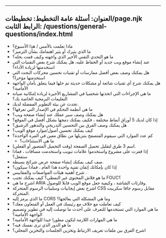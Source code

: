 ***

## العنوان: أسئلة عامة&#xA;التخطيط: تخطيطات/page.njk&#xA;الرابط الثابت: /questions/general-questions/index.html

*   ماذا تعلمت بالأمس / هذا الأسبوع؟
*   ما الذي يثيرك أو يثير اهتمامك بشأن الترميز؟
*   ما هو التحدي التقني الأخير الذي واجهته وكيف قمت بحله؟
*   عند إنشاء موقع ويب جديد أو الحفاظ عليه، هل يمكنك شرح بعض التقنيات التي استخدمتها لزيادة الأداء؟
*   هل يمكنك وصف بعض أفضل ممارسات أو تقنيات تحسين محركات البحث التي استخدمتها مؤخرا؟
*   هل يمكنك شرح أي تقنيات شائعة أو مشكلات حديثة تم حلها فيما يتعلق بأمان الواجهة الأمامية؟
*   ما هي الإجراءات التي اتخذتها شخصيا في المشاريع الأخيرة لزيادة إمكانية صيانة التعليمات البرمجية الخاصة بك؟
*   تحدث عن بيئة التطوير المفضلة لديك.
*   ما هي أنظمة التحكم في الإصدار التي تعرفها؟
*   هل يمكنك وصف سير عملك عند إنشاء صفحة ويب؟
*   إذا كان لديك 5 أوراق أنماط مختلفة ، فكيف يمكنك دمجها بشكل أفضل في الموقع؟
*   هل يمكنك وصف الفرق بين التحسين التدريجي والتدهور الرشيق؟
*   كيف يمكنك تحسين أصول/موارد موقع الويب؟
*   كم عدد الموارد التي سيقوم المتصفح بتنزيلها من نطاق معين في المرة الواحدة؟
    *   ما هي الاستثناءات؟
*   اسم 3 طرق لتقليل تحميل الصفحة (وقت التحميل المتصور أو الفعلي).
*   إذا قفزت على مشروع واستخدموا علامات تبويب واستخدمت مسافات ، فماذا ستفعل؟
*   صف كيف يمكنك إنشاء صفحة عرض شرائح بسيطة.
*   إذا كان بإمكانك إتقان تقنية واحدة هذا العام ، فماذا سيكون؟
*   شرح أهمية هيئات المواصفات والمقاييس .
*   ما هو فلاش المحتوى غير النمطي؟ كيف يمكنك تجنب FOUC؟
*   اشرح ما هي ARIA وقارئات الشاشة ، وكيفية جعل موقع الويب قابلا للوصول.
*   اشرح بعض إيجابيات وسلبيات الرسوم المتحركة CSS مقابل رسوم جافا سكريبت المتحركة.
*   ما الذي يرمز إليه CORS وما هي المشكلة التي يعالجها؟
*   كيف تعاملت مع خلاف مع رئيسك في العمل أو المتعاون معك؟
*   ما هي الموارد التي تستخدمها للتعرف على أحدث ما توصلت إليه في تطوير وتصميم الواجهة الأمامية؟
*   ما هي المهارات اللازمة لتكون مطورا جيدا للواجهة الأمامية؟
*   ما هو الدور الذي ترى نفسك فيه؟
*   اشرح الفرق بين ملفات تعريف الارتباط وتخزين الجلسات والتخزين المحلي؟
